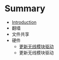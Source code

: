 # Summary

* [Introduction](README.md)
* 翻墙
* 文件共享
* 硬件
   * [更新无线模块驱动](docs/update_wifi_driver.md)
   * 更新无线模块驱动

